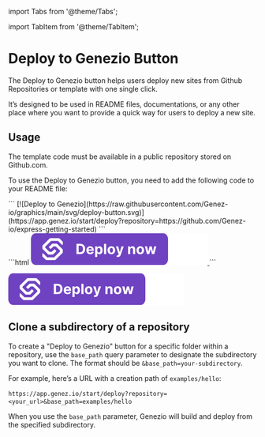 import Tabs from '@theme/Tabs';

import TabItem from '@theme/TabItem';

# Deploy to Genezio Button

The Deploy to Genezio button helps users deploy new sites from Github Repositories or template with one single click.

It’s designed to be used in README files, documentations, or any other place where you want to provide a quick way for users to deploy a new site.

## Usage

The template code must be available in a public repository stored on Github.com.

To use the Deploy to Genezio button, you need to add the following code to your README file:
<Tabs>
<TabItem className="tab-item" value="Markdown" label="Markdown">

<div id="markdown">
  ```
  [![Deploy to Genezio](https://raw.githubusercontent.com/Genez-io/graphics/main/svg/deploy-button.svg)](https://app.genez.io/start/deploy?repository=https://github.com/Genez-io/express-getting-started)
  ```
 
  </div>
  </TabItem>
  <TabItem className="tab-item" value="Html" label="Html">
  <div id="html">
   ```html
  <a href="https://app.genez.io/start/deploy?repository=https://github.com/Genez-io/express-getting-started">
    <img src="https://raw.githubusercontent.com/Genez-io/graphics/main/svg/deploy-button.svg" alt="Deploy to Genezio">
  </a>
  ```
  </div>
  </TabItem>
  
</Tabs>

[![Deploy to Genezio](https://raw.githubusercontent.com/Genez-io/graphics/main/svg/deploy-button.svg)](https://app.genez.io/start/deploy?repository=https://github.com/Genez-io/express-getting-started)

## Clone a subdirectory of a repository

To create a "Deploy to Genezio" button for a specific folder within a repository, use the `base_path` query parameter to designate the subdirectory you want to clone. The format should be `&base_path=your-subdirectory`.

For example, here’s a URL with a creation path of `examples/hello`:

```
https://app.genez.io/start/deploy?repository=<your_url>&base_path=examples/hello
```

When you use the `base_path` parameter, Genezio will build and deploy from the specified subdirectory.
